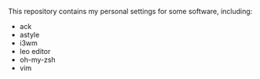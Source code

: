 This repository contains my personal settings for some software, including:

- ack
- astyle
- i3wm
- leo editor
- oh-my-zsh
- vim